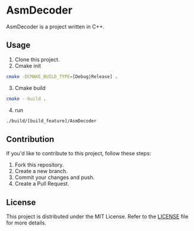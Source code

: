 # AsmDecoder

AsmDecoder is a project written in C++.

## Usage

1. Clone this project.
2. Cmake init
```bash 
cmake -DCMAKE_BUILD_TYPE=[Debug|Release] .
```
3. Cmake build
```bash 
cmake --build .
```
4. run 
```bash 
./build/[build_feature]/AsmDecoder
```

## Contribution

If you'd like to contribute to this project, follow these steps:

1. Fork this repository.
2. Create a new branch.
3. Commit your changes and push.
4. Create a Pull Request.

## License

This project is distributed under the MIT License. Refer to the [LICENSE](./LICENSE) file for more details.
